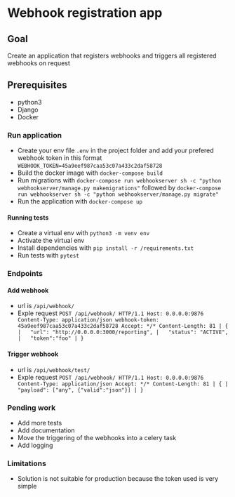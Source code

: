 # Webhook registration app

## Goal
Create an application that registers webhooks and triggers all registered webhooks on request

## Prerequisites
- python3
- Django
- Docker

### Run application
- Create your env file `.env` in the project folder and add your prefered webhook token in this format `WEBHOOK_TOKEN=45a9eef987caa53c07a433c2daf58728`
- Build the docker image with `docker-compose build`
- Run migrations with `docker-compose run webhookserver sh -c "python webhookserver/manage.py makemigrations"`
followed by `docker-compose run webhookserver sh -c "python webhookserver/manage.py migrate"`
- Run the application with `docker-compose up`
#### Running tests
- Create a virtual env with `python3 -m venv env`
- Activate the virtual env
- Install dependencies with `pip install -r /requirements.txt`
- Run tests with `pytest`

### Endpoints
#### Add webhook
- url is `/api/webhook/`
- Exple request
    `POST /api/webhook/ HTTP/1.1
    Host: 0.0.0.0:9876
    Content-Type: application/json
    webhook-token: 45a9eef987caa53c07a433c2daf58728
    Accept: */*
    Content-Length: 81
    | {
    | 	"url": "http://0.0.0.0:3000/reporting",
    | 	"status": "ACTIVE",
    | 	"token":"foo"
    | }`

#### Trigger webhook
- url is `/api/webhook/test/`
- Exple request
    `POST /api/webhook/ HTTP/1.1
    Host: 0.0.0.0:9876
    Content-Type: application/json
    Accept: */*
    Content-Length: 81
    | {
    | 	"payload": ["any", {"valid":"json"}]
    | }`

### Pending work
- Add more tests
- Add documentation
- Move the triggering of the webhooks into a celery task
- Add logging

### Limitations
- Solution is not suitable for production because the token used is very simple
